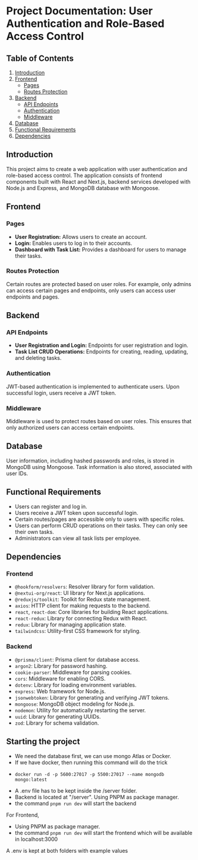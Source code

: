 # Project Documentation: User Authentication and Role-Based Access Control

## Table of Contents

1. [Introduction]()
2. [Frontend]()
   - [Pages]()
   - [Routes Protection]()
3. [Backend]()
   - [API Endpoints]()
   - [Authentication]()
   - [Middleware]()
4. [Database]()
5. [Functional Requirements]()
6. [Dependencies]()

## Introduction

This project aims to create a web application with user authentication and role-based access control. The application consists of frontend components built with React and Next.js, backend services developed with Node.js and Express, and MongoDB database with Mongoose.

## Frontend

### Pages

- **User Registration:** Allows users to create an account.
- **Login:** Enables users to log in to their accounts.
- **Dashboard with Task List:** Provides a dashboard for users to manage their tasks.

### Routes Protection

Certain routes are protected based on user roles. For example, only admins can access certain pages and endpoints, only users can access user endpoints and pages.

## Backend

### API Endpoints

- **User Registration and Login:** Endpoints for user registration and login.
- **Task List CRUD Operations:** Endpoints for creating, reading, updating, and deleting tasks.

### Authentication

JWT-based authentication is implemented to authenticate users. Upon successful login, users receive a JWT token.

### Middleware

Middleware is used to protect routes based on user roles. This ensures that only authorized users can access certain endpoints.

## Database

User information, including hashed passwords and roles, is stored in MongoDB using Mongoose. Task information is also stored, associated with user IDs.

## Functional Requirements

- Users can register and log in.
- Users receive a JWT token upon successful login.
- Certain routes/pages are accessible only to users with specific roles.
- Users can perform CRUD operations on their tasks. They can only see their own tasks.
- Administrators can view all task lists per employee.

## Dependencies

### Frontend

- `@hookform/resolvers`: Resolver library for form validation.
- `@nextui-org/react`: UI library for Next.js applications.
- `@reduxjs/toolkit`: Toolkit for Redux state management.
- `axios`: HTTP client for making requests to the backend.
- `react`, `react-dom`: Core libraries for building React applications.
- `react-redux`: Library for connecting Redux with React.
- `redux`: Library for managing application state.
- `tailwindcss`: Utility-first CSS framework for styling.

### Backend

- `@prisma/client`: Prisma client for database access.
- `argon2`: Library for password hashing.
- `cookie-parser`: Middleware for parsing cookies.
- `cors`: Middleware for enabling CORS.
- `dotenv`: Library for loading environment variables.
- `express`: Web framework for Node.js.
- `jsonwebtoken`: Library for generating and verifying JWT tokens.
- `mongoose`: MongoDB object modeling for Node.js.
- `nodemon`: Utility for automatically restarting the server.
- `uuid`: Library for generating UUIDs.
- `zod`: Library for schema validation.

## Starting the project

- We need the database first, we can use mongo Atlas or Docker.
- If we have docker, then running this command will do the trick
- ```
  docker run -d -p 5600:27017 -p 5500:27017 --name mongodb mongo:latest
  ```
- A .env file has to be kept inside the /server folder.
- Backend is located at "/server". Using PNPM as package manager.
- the command `pnpm run dev` will start the backend

For Frontend,

- Using PNPM as package manager.
- the command `pnpm run dev` will start the frontend which will be available in localhost:3000

A .env is kept at both folders with example values
